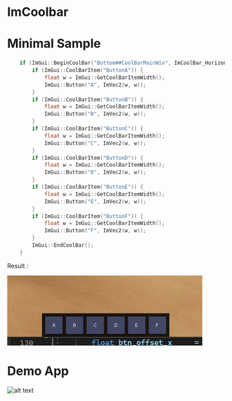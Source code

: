 # ImCoolbar

# Minimal Sample

```cpp
	if (ImGui::BeginCoolBar("Bottom##CoolBarMainWin", ImCoolBar_Horizontal, ImVec2(0.5f, 1.0f))) {
		if (ImGui::CoolBarItem("ButtonA")) {
			float w = ImGui::GetCoolBarItemWidth();
			ImGui::Button("A", ImVec2(w, w));
		}
		if (ImGui::CoolBarItem("ButtonB")) {
			float w = ImGui::GetCoolBarItemWidth();
			ImGui::Button("B", ImVec2(w, w));
		}
		if (ImGui::CoolBarItem("ButtonC")) {
			float w = ImGui::GetCoolBarItemWidth();
			ImGui::Button("C", ImVec2(w, w));
		}
		if (ImGui::CoolBarItem("ButtonD")) {
			float w = ImGui::GetCoolBarItemWidth();
			ImGui::Button("D", ImVec2(w, w));
		}
		if (ImGui::CoolBarItem("ButtonE")) {
			float w = ImGui::GetCoolBarItemWidth();
			ImGui::Button("E", ImVec2(w, w));
		}
		if (ImGui::CoolBarItem("ButtonF")) {
			float w = ImGui::GetCoolBarItemWidth();
			ImGui::Button("F", ImVec2(w, w));
		}
		ImGui::EndCoolBar();
	}
```

Result : 

![alt text](https://github.com/aiekick/ImCoolBar/blob/DemoApp/doc/minimal_code.gif)

# Demo App 

![alt text](https://github.com/aiekick/ImCoolBar/blob/DemoApp/doc/DemoApp.gif)
